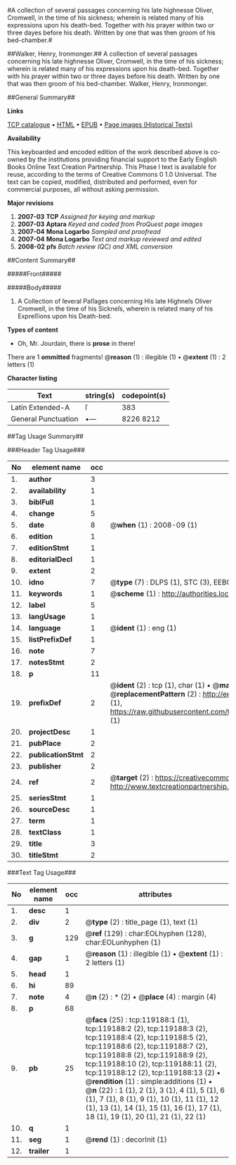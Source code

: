 #A collection of several passages concerning his late highnesse Oliver, Cromwell, in the time of his sickness; wherein is related many of his expressions upon his death-bed. Together with his prayer within two or three dayes before his death. Written by one that was then groom of his bed-chamber.#

##Walker, Henry, Ironmonger.##
A collection of several passages concerning his late highnesse Oliver, Cromwell, in the time of his sickness; wherein is related many of his expressions upon his death-bed. Together with his prayer within two or three dayes before his death. Written by one that was then groom of his bed-chamber.
Walker, Henry, Ironmonger.

##General Summary##

**Links**

[TCP catalogue](http://www.ota.ox.ac.uk/tcp/)  • 
[HTML](http://tei.it.ox.ac.uk/tcp/Texts-HTML/free/A96/A96977.html)  • 
[EPUB](http://tei.it.ox.ac.uk/tcp/Texts-EPUB/free/A96/A96977.epub) • 
[Page images (Historical Texts)](https://data.historicaltexts.jisc.ac.uk/view?pubId=eebo-99866900e&pageId=eebo-99866900e-119188-1)

**Availability**

This keyboarded and encoded edition of the
	       work described above is co-owned by the institutions
	       providing financial support to the Early English Books
	       Online Text Creation Partnership. This Phase I text is
	       available for reuse, according to the terms of Creative
	       Commons 0 1.0 Universal. The text can be copied,
	       modified, distributed and performed, even for
	       commercial purposes, all without asking permission.

**Major revisions**

1. __2007-03__ __TCP__ *Assigned for keying and markup*
1. __2007-03__ __Aptara__ *Keyed and coded from ProQuest page images*
1. __2007-04__ __Mona Logarbo__ *Sampled and proofread*
1. __2007-04__ __Mona Logarbo__ *Text and markup reviewed and edited*
1. __2008-02__ __pfs__ *Batch review (QC) and XML conversion*

##Content Summary##

#####Front#####

#####Body#####

1. A
Collection of ſeveral Paſſages concerning
His late Highneſs Oliver Cromwell, in the time
of his Sickneſs, wherein is related many of
his Expreſſions upon his Death-bed.

**Types of content**

  * Oh, Mr. Jourdain, there is **prose** in there!

There are 1 **ommitted** fragments! 
 @__reason__ (1) : illegible (1)  •  @__extent__ (1) : 2 letters (1)

**Character listing**


|Text|string(s)|codepoint(s)|
|---|---|---|
|Latin Extended-A|ſ|383|
|General Punctuation|•—|8226 8212|

##Tag Usage Summary##

###Header Tag Usage###

|No|element name|occ|attributes|
|---|---|---|---|
|1.|__author__|3||
|2.|__availability__|1||
|3.|__biblFull__|1||
|4.|__change__|5||
|5.|__date__|8| @__when__ (1) : 2008-09 (1)|
|6.|__edition__|1||
|7.|__editionStmt__|1||
|8.|__editorialDecl__|1||
|9.|__extent__|2||
|10.|__idno__|7| @__type__ (7) : DLPS (1), STC (3), EEBO-CITATION (1), PROQUEST (1), VID (1)|
|11.|__keywords__|1| @__scheme__ (1) : http://authorities.loc.gov/ (1)|
|12.|__label__|5||
|13.|__langUsage__|1||
|14.|__language__|1| @__ident__ (1) : eng (1)|
|15.|__listPrefixDef__|1||
|16.|__note__|7||
|17.|__notesStmt__|2||
|18.|__p__|11||
|19.|__prefixDef__|2| @__ident__ (2) : tcp (1), char (1)  •  @__matchPattern__ (2) : ([0-9\-]+):([0-9IVX]+) (1), (.+) (1)  •  @__replacementPattern__ (2) : http://eebo.chadwyck.com/downloadtiff?vid=$1&page=$2 (1), https://raw.githubusercontent.com/textcreationpartnership/Texts/master/tcpchars.xml#$1 (1)|
|20.|__projectDesc__|1||
|21.|__pubPlace__|2||
|22.|__publicationStmt__|2||
|23.|__publisher__|2||
|24.|__ref__|2| @__target__ (2) : https://creativecommons.org/publicdomain/zero/1.0/ (1), http://www.textcreationpartnership.org/docs/. (1)|
|25.|__seriesStmt__|1||
|26.|__sourceDesc__|1||
|27.|__term__|1||
|28.|__textClass__|1||
|29.|__title__|3||
|30.|__titleStmt__|2||


###Text Tag Usage###

|No|element name|occ|attributes|
|---|---|---|---|
|1.|__desc__|1||
|2.|__div__|2| @__type__ (2) : title_page (1), text (1)|
|3.|__g__|129| @__ref__ (129) : char:EOLhyphen (128), char:EOLunhyphen (1)|
|4.|__gap__|1| @__reason__ (1) : illegible (1)  •  @__extent__ (1) : 2 letters (1)|
|5.|__head__|1||
|6.|__hi__|89||
|7.|__note__|4| @__n__ (2) : * (2)  •  @__place__ (4) : margin (4)|
|8.|__p__|68||
|9.|__pb__|25| @__facs__ (25) : tcp:119188:1 (1), tcp:119188:2 (2), tcp:119188:3 (2), tcp:119188:4 (2), tcp:119188:5 (2), tcp:119188:6 (2), tcp:119188:7 (2), tcp:119188:8 (2), tcp:119188:9 (2), tcp:119188:10 (2), tcp:119188:11 (2), tcp:119188:12 (2), tcp:119188:13 (2)  •  @__rendition__ (1) : simple:additions (1)  •  @__n__ (22) : 1 (1), 2 (1), 3 (1), 4 (1), 5 (1), 6 (1), 7 (1), 8 (1), 9 (1), 10 (1), 11 (1), 12 (1), 13 (1), 14 (1), 15 (1), 16 (1), 17 (1), 18 (1), 19 (1), 20 (1), 21 (1), 22 (1)|
|10.|__q__|1||
|11.|__seg__|1| @__rend__ (1) : decorInit (1)|
|12.|__trailer__|1||
